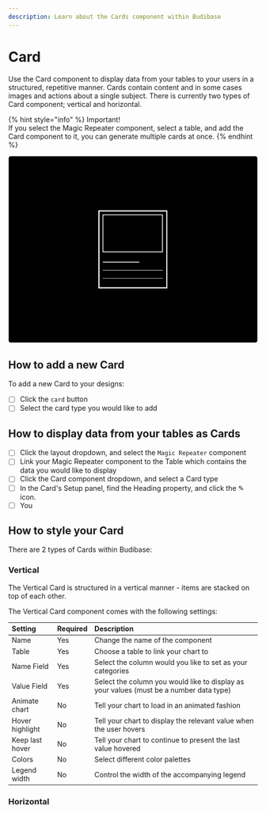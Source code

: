 ```yaml
---
description: Learn about the Cards component within Budibase
---
```


# Card

Use the Card component to display data from your tables to your users in a structured, repetitive manner. Cards contain content and in some cases images and actions about a single subject. There is currently two types of Card component; vertical and horizontal. 

{% hint style="info" %}
Important!   
If you select the Magic Repeater component, select a table, and add the Card component to it, you can generate multiple cards at once.
{% endhint %}

![](../../.gitbook/assets/card.png)

## How to add a new Card

To add a new Card to your designs:

* [ ] Click the `card` button
* [ ] Select the card type you would like to add

## How to display data from your tables as Cards 

* [ ] Click the layout dropdown, and select the `Magic Repeater` component
* [ ] Link your Magic Repeater component to the Table which contains the data you would like to display
* [ ] Click the Card component dropdown, and select a Card type
* [ ] In the Card's Setup panel, find the Heading property, and click the ✎ icon.
* [ ] You 

## How to style your Card

There are 2 types of Cards within Budibase:

### Vertical

The Vertical Card is structured in a vertical manner - items are stacked on top of each other.

The Vertical Card component comes with the following settings:

| Setting | Required | Description |
| :--- | :--- | :--- |
| Name | Yes | Change the name of the component |
| Table | Yes | Choose a table to link your chart to |
| Name Field | Yes | Select the column would you like to set as your categories |
| Value Field | Yes | Select the column you would like to display as your values \(must be a number data type\) |
| Animate chart | No | Tell your chart to load in an animated fashion |
| Hover highlight | No | Tell your chart to display the relevant value when the user hovers |
| Keep last hover | No | Tell your chart to continue to present the last value hovered  |
| Colors | No | Select different color palettes |
| Legend width | No | Control the width of the accompanying legend |

### Horizontal

